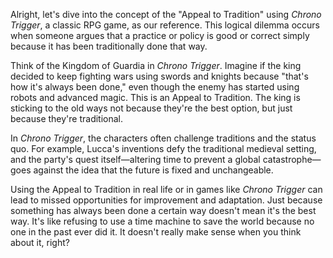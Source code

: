 Alright, let's dive into the concept of the "Appeal to Tradition" using *Chrono Trigger*, a classic RPG game, as our reference. This logical dilemma occurs when someone argues that a practice or policy is good or correct simply because it has been traditionally done that way. 

Think of the Kingdom of Guardia in *Chrono Trigger*. Imagine if the king decided to keep fighting wars using swords and knights because "that's how it's always been done," even though the enemy has started using robots and advanced magic. This is an Appeal to Tradition. The king is sticking to the old ways not because they're the best option, but just because they're traditional.

In *Chrono Trigger*, the characters often challenge traditions and the status quo. For example, Lucca's inventions defy the traditional medieval setting, and the party's quest itself—altering time to prevent a global catastrophe—goes against the idea that the future is fixed and unchangeable.

Using the Appeal to Tradition in real life or in games like *Chrono Trigger* can lead to missed opportunities for improvement and adaptation. Just because something has always been done a certain way doesn't mean it's the best way. It's like refusing to use a time machine to save the world because no one in the past ever did it. It doesn't really make sense when you think about it, right?
